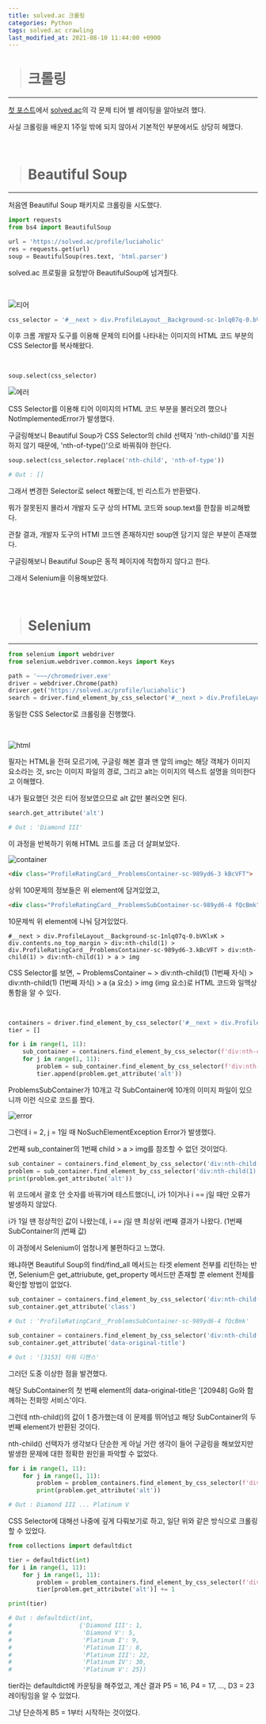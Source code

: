 ```yaml
---
title: solved.ac 크롤링
categories: Python
tags: solved.ac crawling
last_modified_at: 2021-08-10 11:44:00 +0900
---
```


> # 크롤링
---

[첫 포스트](https://cael0.github.io/%EC%9D%BC%EC%83%81/first/)에서 [solved.ac](https://solved.ac/profile/luciaholic)의 각 문제 티어 별 레이팅을 알아보려 했다.

사실 크롤링을 배운지 1주일 밖에 되지 않아서 기본적인 부분에서도 상당히 헤맸다.

<br>

> # Beautiful Soup
---

처음엔 Beautiful Soup 패키지로 크롤링을 시도했다.

``` python
import requests
from bs4 import BeautifulSoup

url = 'https://solved.ac/profile/luciaholic'
res = requests.get(url)
soup = BeautifulSoup(res.text, 'html.parser')
```

solved.ac 프로필을 요청받아 BeautifulSoup에 넘겨줬다.

<br>

![티어](/assets/images/20210809_tier.PNG)

``` python
css_selector = '#__next > div.ProfileLayout__Background-sc-1nlq07q-0.bVKlxK > div.contents.no_top_margin > div:nth-child(1) > div.ProfileRatingCard__ProblemsContainer-sc-989yd6-3.kBcVFT > div:nth-child(1) > div:nth-child(1) > a > img'
```


이후 크롬 개발자 도구를 이용해 문제의 티어를 나타내는 이미지의 HTML 코드 부분의 CSS Selector를 복사해왔다.

<br>

```python
soup.select(css_selector)
```

![에러](/assets/images/20210809_error1.PNG)


CSS Selector를 이용해 티어 이미지의 HTML 코드 부분을 불러오려 했으나 NotImplementedError가 발생했다.

구글링해보니 Beautiful Soup가 CSS Selector의 child 선택자 'nth-child()'를 지원하지 않기 때문에, 'nth-of-type()'으로 바꿔줘야 한단다.

```python
soup.select(css_selector.replace('nth-child', 'nth-of-type'))

# Out : []
```

그래서 변경한 Selector로 select 해봤는데, 빈 리스트가 반환됐다.

뭐가 잘못된지 몰라서 개발자 도구 상의 HTML 코드와 soup.text를 한참을 비교해봤다.

관찰 결과, 개발자 도구의 HTMl 코드엔 존재하지만 soup엔 담기지 않은 부분이 존재했다.

구글링해보니 Beautiful Soup은 동적 페이지에 적합하지 않다고 한다.

그래서 Selenium을 이용해보았다.

<br>

> # Selenium
---

```python
from selenium import webdriver
from selenium.webdriver.common.keys import Keys

path = '~~~/chromedriver.exe'
driver = webdriver.Chrome(path)
driver.get('https://solved.ac/profile/luciaholic')
search = driver.find_element_by_css_selector('#__next > div.ProfileLayout__Background-sc-1nlq07q-0.bVKlxK > div.contents.no_top_margin > div:nth-child(1) > div.ProfileRatingCard__ProblemsContainer-sc-989yd6-3.kBcVFT > div:nth-child(1) > div:nth-child(1) > a > img')
```

동일한 CSS Selector로 크롤링을 진행했다.

<br>

![html](/assets/images/20210809_html.PNG)

필자는 HTML을 전혀 모르기에, 구글링 해본 결과 맨 앞의 img는 해당 객체가 이미지 요소라는 것, src는 이미지 파일의 경로, 그리고 alt는 이미지의 텍스트 설명을 의미한다고 이해했다.

내가 필요했던 것은 티어 정보였으므로 alt 값만 불러오면 된다.

```python
search.get_attribute('alt')

# Out : 'Diamond III'
```

이 과정을 반복하기 위해 HTML 코드를 조금 더 살펴보았다.

![container](/assets/images/20210809_container.PNG)

```html
<div class="ProfileRatingCard__ProblemsContainer-sc-989yd6-3 kBcVFT">
```

상위 100문제의 정보들은 위 element에 담겨있었고,

```html
<div class="ProfileRatingCard__ProblemsSubContainer-sc-989yd6-4 fQcBmk">
```

10문제씩 위 element에 나눠 담겨있었다.

```
#__next > div.ProfileLayout__Background-sc-1nlq07q-0.bVKlxK > div.contents.no_top_margin > div:nth-child(1) > div.ProfileRatingCard__ProblemsContainer-sc-989yd6-3.kBcVFT > div:nth-child(1) > div:nth-child(1) > a > img
```

CSS Selector를 보면, ~ ProblemsContainer ~ > div:nth-child(1) (1번째 자식) > div:nth-child(1) (1번째 자식) > a (a 요소) > img (img 요소)로 HTML 코드와 일맥상통함을 알 수 있다.

<br>

```python
containers = driver.find_element_by_css_selector('#__next > div.ProfileLayout__Background-sc-1nlq07q-0.bVKlxK > div.contents.no_top_margin > div:nth-child(1) > div.ProfileRatingCard__ProblemsContainer-sc-989yd6-3.kBcVFT')
tier = []

for i in range(1, 11):
    sub_container = containers.find_element_by_css_selector(f'div:nth-child({i})')
    for j in range(1, 11):
        problem = sub_container.find_element_by_css_selector(f'div:nth-child({j}) > a > img')
        tier.append(problem.get_attribute('alt'))
```

ProblemsSubContainer가 10개고 각 SubContainer에 10개의 이미지 파일이 있으니까 이런 식으로 코드를 짰다.

![error](/assets/images/20210809_error2.PNG)

그런데 i = 2, j = 1일 때 NoSuchElementException Error가 발생했다.

2번째 sub_container의 1번째 child > a > img를 참조할 수 없던 것이었다.

```python
sub_container = containers.find_element_by_css_selector('div:nth-child(1)')
problem = sub_container.find_element_by_css_selector('div:nth-child(1) > a > img')
print(problem.get_attribute('alt'))
```

위 코드에서 괄호 안 숫자를 바꿔가며 테스트했더니, i가 1이거나 i == j일 때만 오류가 발생하지 않았다.

i가 1일 땐 정상적인 값이 나왔는데, i == j일 땐 최상위 i번째 결과가 나왔다. (1번째 SubContainer의 j번째 값)

이 과정에서 Selenium이 엄청나게 불편하다고 느꼈다.

왜냐하면 Beautiful Soup의 find/find_all 메서드는 타겟 element 전부를 리턴하는 반면, Selenium은 get_attriubute, get_property 메서드만 존재할 뿐 element 전체를 확인할 방법이 없었다.

```python
sub_container = containers.find_element_by_css_selector('div:nth-child(1)')
sub_container.get_attribute('class')

# Out : 'ProfileRatingCard__ProblemsSubContainer-sc-989yd6-4 fQcBmk'

sub_container = containers.find_element_by_css_selector('div:nth-child(2)')
sub_container.get_attribute('data-original-title')

# Out : '[3153] 타워 디펜스'
```

그러던 도중 이상한 점을 발견했다.

해당 SubContainer의 첫 번째 element의 data-original-title은 '[20948] Go와 함께하는 전화망 서비스'이다.

그런데 nth-child()의 값이 1 증가했는데 이 문제를 뛰어넘고 해당 SubContainer의 두 번째 element가 반환된 것이다.

nth-child() 선택자가 생각보다 단순한 게 아닐 거란 생각이 들어 구글링을 해보았지만 발생한 문제에 대한 정확한 원인을 파악할 수 없었다.

``` python
for i in range(1, 11):
    for j in range(1, 11):
        problem = problem_containers.find_element_by_css_selector(f'div:nth-child({i}) > div:nth-child({j}) > a > img')
        print(problem.get_attribute('alt'))

# Out : Diamond III ... Platinum V
```

CSS Selector에 대해선 나중에 깊게 다뤄보기로 하고, 일단 위와 같은 방식으로 크롤링 할 수 있었다.

```python
from collections import defaultdict

tier = defaultdict(int)
for i in range(1, 11):
    for j in range(1, 11):
        problem = problem_containers.find_element_by_css_selector(f'div:nth-child({i}) > div:nth-child({j}) > a > img')
        tier[problem.get_attribute('alt')] += 1

print(tier)

# Out : defaultdict(int,
#                   {'Diamond III': 1,
#                    'Diamond V': 5,
#                    'Platinum I': 9,
#                    'Platinum II': 8,
#                    'Platinum III': 22,
#                    'Platinum IV': 30,
#                    'Platinum V': 25})
```

tier라는 defaultdict에 카운팅을 해주었고, 계산 결과 P5 = 16, P4 = 17, ..., D3 = 23 레이팅임을 알 수 있었다.

그냥 단순하게 B5 = 1부터 시작하는 것이었다.